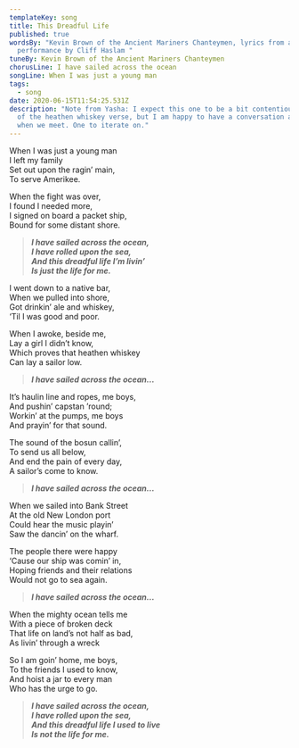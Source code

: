 ```yaml
---
templateKey: song
title: This Dreadful Life
published: true
wordsBy: "Kevin Brown of the Ancient Mariners Chanteymen, lyrics from a
  performance by Cliff Haslam "
tuneBy: Kevin Brown of the Ancient Mariners Chanteymen
chorusLine: I have sailed across the ocean
songLine: When I was just a young man
tags:
  - song
date: 2020-06-15T11:54:25.531Z
description: "Note from Yasha: I expect this one to be a bit contentious because
  of the heathen whiskey verse, but I am happy to have a conversation about it
  when we meet. One to iterate on."
---
```

When I was just a young man\
I left my family\
Set out upon the ragin’ main,\
To serve Amerikee.

When the fight was over,\
I found I needed more,\
I signed on board a packet ship,\
Bound for some distant shore.

>***I have sailed across the ocean,\
I have rolled upon the sea,\
And this dreadful life I’m livin’\
Is just the life for me.***

I went down to a native bar,\
When we pulled into shore,\
Got drinkin’ ale and whiskey,\
‘Til I was good and poor.

When I awoke, beside me,\
Lay a girl I didn’t know,\
Which proves that heathen whiskey\
Can lay a sailor low.

>***I have sailed across the ocean...***

It’s haulin line and ropes, me boys,\
And pushin’ capstan ’round;\
Workin’ at the pumps, me boys\
And prayin’ for that sound.

The sound of the bosun callin’,\
To send us all below,\
And end the pain of every day,\
A sailor’s come to know.

>***I have sailed across the ocean...***

When we sailed into Bank Street\
At the old New London port\
Could hear the music playin’\
Saw the dancin’ on the wharf.

The people there were happy\
‘Cause our ship was comin’ in,\
Hoping friends and their relations\
Would not go to sea again.

>***I have sailed across the ocean...***

When the mighty ocean tells me\
With a piece of broken deck\
That life on land’s not half as bad,\
As livin’ through a wreck

So I am goin’ home, me boys,\
To the friends I used to know,\
And hoist a jar to every man\
Who has the urge to go.

>***I have sailed across the ocean,\
I have rolled upon the sea,\
And this dreadful life I used to live\
Is not the life for me.***
